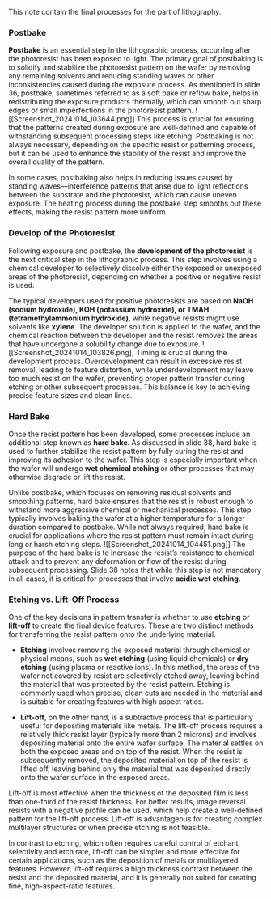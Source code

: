 This note contain the final processes for the part of lithography.

### Postbake

**Postbake** is an essential step in the lithographic process, occurring after the photoresist has been exposed to light. The primary goal of postbaking is to solidify and stabilize the photoresist pattern on the wafer by removing any remaining solvents and reducing standing waves or other inconsistencies caused during the exposure process. As mentioned in slide 36, postbake, sometimes referred to as a soft bake or reflow bake, helps in redistributing the exposure products thermally, which can smooth out sharp edges or small imperfections in the photoresist pattern.
![[Screenshot_20241014_103644.png]]
This process is crucial for ensuring that the patterns created during exposure are well-defined and capable of withstanding subsequent processing steps like etching. Postbaking is not always necessary, depending on the specific resist or patterning process, but it can be used to enhance the stability of the resist and improve the overall quality of the pattern.

In some cases, postbaking also helps in reducing issues caused by standing waves—interference patterns that arise due to light reflections between the substrate and the photoresist, which can cause uneven exposure. The heating process during the postbake step smooths out these effects, making the resist pattern more uniform. 

### Develop of the Photoresist

Following exposure and postbake, the **development of the photoresist** is the next critical step in the lithographic process. This step involves using a chemical developer to selectively dissolve either the exposed or unexposed areas of the photoresist, depending on whether a positive or negative resist is used.

The typical developers used for positive photoresists are based on **NaOH (sodium hydroxide), KOH (potassium hydroxide), or TMAH (tetramethylammonium hydroxide)**, while negative resists might use solvents like **xylene**. The developer solution is applied to the wafer, and the chemical reaction between the developer and the resist removes the areas that have undergone a solubility change due to exposure.
![[Screenshot_20241014_103826.png]]
Timing is crucial during the development process. Overdevelopment can result in excessive resist removal, leading to feature distortion, while underdevelopment may leave too much resist on the wafer, preventing proper pattern transfer during etching or other subsequent processes. This balance is key to achieving precise feature sizes and clean lines. 

### Hard Bake

Once the resist pattern has been developed, some processes include an additional step known as **hard bake**. As discussed in slide 38, hard bake is used to further stabilize the resist pattern by fully curing the resist and improving its adhesion to the wafer. This step is especially important when the wafer will undergo **wet chemical etching** or other processes that may otherwise degrade or lift the resist.

Unlike postbake, which focuses on removing residual solvents and smoothing patterns, hard bake ensures that the resist is robust enough to withstand more aggressive chemical or mechanical processes. This step typically involves baking the wafer at a higher temperature for a longer duration compared to postbake. While not always required, hard bake is crucial for applications where the resist pattern must remain intact during long or harsh etching steps.
![[Screenshot_20241014_104451.png]]
The purpose of the hard bake is to increase the resist’s resistance to chemical attack and to prevent any deformation or flow of the resist during subsequent processing. Slide 38 notes that while this step is not mandatory in all cases, it is critical for processes that involve **acidic wet etching**.

### Etching vs. Lift-Off Process

One of the key decisions in pattern transfer is whether to use **etching** or **lift-off** to create the final device features. These are two distinct methods for transferring the resist pattern onto the underlying material.

- **Etching** involves removing the exposed material through chemical or physical means, such as **wet etching** (using liquid chemicals) or **dry etching** (using plasma or reactive ions). In this method, the areas of the wafer not covered by resist are selectively etched away, leaving behind the material that was protected by the resist pattern. Etching is commonly used when precise, clean cuts are needed in the material and is suitable for creating features with high aspect ratios.
    
- **Lift-off**, on the other hand, is a subtractive process that is particularly useful for depositing materials like metals. The lift-off process requires a relatively thick resist layer (typically more than 2 microns) and involves depositing material onto the entire wafer surface. The material settles on both the exposed areas and on top of the resist. When the resist is subsequently removed, the deposited material on top of the resist is lifted off, leaving behind only the material that was deposited directly onto the wafer surface in the exposed areas.
    

Lift-off is most effective when the thickness of the deposited film is less than one-third of the resist thickness. For better results, image reversal resists with a negative profile can be used, which help create a well-defined pattern for the lift-off process. Lift-off is advantageous for creating complex multilayer structures or when precise etching is not feasible.

In contrast to etching, which often requires careful control of etchant selectivity and etch rate, lift-off can be simpler and more effective for certain applications, such as the deposition of metals or multilayered features. However, lift-off requires a high thickness contrast between the resist and the deposited material, and it is generally not suited for creating fine, high-aspect-ratio features.